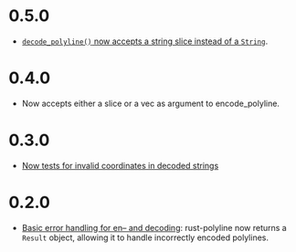 # 0.5.0

* [`decode_polyline()` now accepts a string slice instead of a `String`](https://github.com/georust/rust-polyline/pull/10).

# 0.4.0

* Now accepts either a slice or a vec as argument to encode_polyline.

# 0.3.0

* [Now tests for invalid coordinates in decoded strings](https://github.com/georust/rust-polyline/pull/4)

# 0.2.0

* [Basic error handling for en– and decoding](https://github.com/tmcw/rust-polyline/pull/3): rust-polyline
  now returns a `Result` object, allowing it to handle incorrectly
  encoded polylines.

